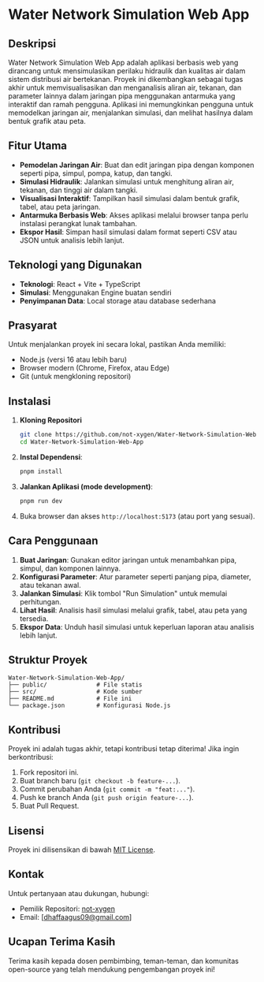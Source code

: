 # Water Network Simulation Web App

## Deskripsi

Water Network Simulation Web App adalah aplikasi berbasis web yang dirancang
untuk mensimulasikan perilaku hidraulik dan kualitas air dalam sistem distribusi
air bertekanan. Proyek ini dikembangkan sebagai tugas akhir untuk
memvisualisasikan dan menganalisis aliran air, tekanan, dan parameter lainnya
dalam jaringan pipa menggunakan antarmuka yang interaktif dan ramah pengguna.
Aplikasi ini memungkinkan pengguna untuk memodelkan jaringan air, menjalankan
simulasi, dan melihat hasilnya dalam bentuk grafik atau peta.

## Fitur Utama

- **Pemodelan Jaringan Air**: Buat dan edit jaringan pipa dengan komponen
  seperti pipa, simpul, pompa, katup, dan tangki.
- **Simulasi Hidraulik**: Jalankan simulasi untuk menghitung aliran air,
  tekanan, dan tinggi air dalam tangki.
- **Visualisasi Interaktif**: Tampilkan hasil simulasi dalam bentuk grafik,
  tabel, atau peta jaringan.
- **Antarmuka Berbasis Web**: Akses aplikasi melalui browser tanpa perlu
  instalasi perangkat lunak tambahan.
- **Ekspor Hasil**: Simpan hasil simulasi dalam format seperti CSV atau JSON
  untuk analisis lebih lanjut.

## Teknologi yang Digunakan

- **Teknologi**: React + Vite + TypeScript
- **Simulasi**: Menggunakan Engine buatan sendiri
- **Penyimpanan Data**: Local storage atau database sederhana

## Prasyarat

Untuk menjalankan proyek ini secara lokal, pastikan Anda memiliki:

- Node.js (versi 16 atau lebih baru)
- Browser modern (Chrome, Firefox, atau Edge)
- Git (untuk mengkloning repositori)

## Instalasi

1. **Kloning Repositori**

   ```bash
   git clone https://github.com/not-xygen/Water-Network-Simulation-Web-App.git
   cd Water-Network-Simulation-Web-App
   ```

2. **Instal Dependensi**:

   ```bash
   pnpm install
   ```

3. **Jalankan Aplikasi (mode development)**:

   ```bash
   pnpm run dev
   ```

4. Buka browser dan akses `http://localhost:5173` (atau port yang sesuai).

## Cara Penggunaan

1. **Buat Jaringan**: Gunakan editor jaringan untuk menambahkan pipa, simpul,
   dan komponen lainnya.
2. **Konfigurasi Parameter**: Atur parameter seperti panjang pipa, diameter,
   atau tekanan awal.
3. **Jalankan Simulasi**: Klik tombol "Run Simulation" untuk memulai
   perhitungan.
4. **Lihat Hasil**: Analisis hasil simulasi melalui grafik, tabel, atau peta
   yang tersedia.
5. **Ekspor Data**: Unduh hasil simulasi untuk keperluan laporan atau analisis
   lebih lanjut.

## Struktur Proyek

```
Water-Network-Simulation-Web-App/
├── public/              # File statis
├── src/                 # Kode sumber
├── README.md            # File ini
└── package.json         # Konfigurasi Node.js
```

## Kontribusi

Proyek ini adalah tugas akhir, tetapi kontribusi tetap diterima! Jika ingin
berkontribusi:

1. Fork repositori ini.
2. Buat branch baru (`git checkout -b feature-...`).
3. Commit perubahan Anda (`git commit -m "feat:..."`).
4. Push ke branch Anda (`git push origin feature-...`).
5. Buat Pull Request.

## Lisensi

Proyek ini dilisensikan di bawah [MIT License](LICENSE).

## Kontak

Untuk pertanyaan atau dukungan, hubungi:

- Pemilik Repositori: [not-xygen](https://github.com/not-xygen)
- Email: [dhaffaagus09@gmail.com]

## Ucapan Terima Kasih

Terima kasih kepada dosen pembimbing, teman-teman, dan komunitas open-source
yang telah mendukung pengembangan proyek ini!

